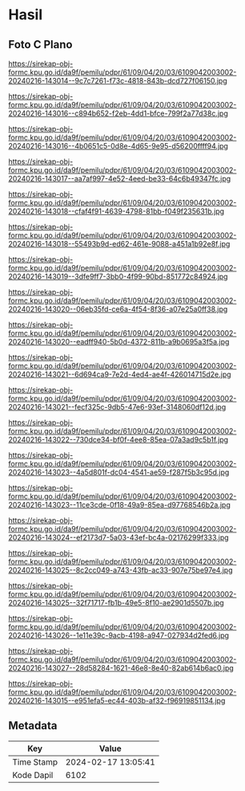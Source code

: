 # Hasil

## Foto C Plano

https://sirekap-obj-formc.kpu.go.id/da9f/pemilu/pdpr/61/09/04/20/03/6109042003002-20240216-143014--9c7c7261-f73c-4818-843b-dcd727f06150.jpg

https://sirekap-obj-formc.kpu.go.id/da9f/pemilu/pdpr/61/09/04/20/03/6109042003002-20240216-143016--c894b652-f2eb-4dd1-bfce-799f2a77d38c.jpg

https://sirekap-obj-formc.kpu.go.id/da9f/pemilu/pdpr/61/09/04/20/03/6109042003002-20240216-143016--4b0651c5-0d8e-4d65-9e95-d56200ffff94.jpg

https://sirekap-obj-formc.kpu.go.id/da9f/pemilu/pdpr/61/09/04/20/03/6109042003002-20240216-143017--aa7af997-4e52-4eed-be33-64c6b49347fc.jpg

https://sirekap-obj-formc.kpu.go.id/da9f/pemilu/pdpr/61/09/04/20/03/6109042003002-20240216-143018--cfaf4f91-4639-4798-81bb-f049f235631b.jpg

https://sirekap-obj-formc.kpu.go.id/da9f/pemilu/pdpr/61/09/04/20/03/6109042003002-20240216-143018--55493b9d-ed62-461e-9088-a451a1b92e8f.jpg

https://sirekap-obj-formc.kpu.go.id/da9f/pemilu/pdpr/61/09/04/20/03/6109042003002-20240216-143019--3dfe9ff7-3bb0-4f99-90bd-851772c84924.jpg

https://sirekap-obj-formc.kpu.go.id/da9f/pemilu/pdpr/61/09/04/20/03/6109042003002-20240216-143020--06eb35fd-ce6a-4f54-8f36-a07e25a0ff38.jpg

https://sirekap-obj-formc.kpu.go.id/da9f/pemilu/pdpr/61/09/04/20/03/6109042003002-20240216-143020--eadff940-5b0d-4372-811b-a9b0695a3f5a.jpg

https://sirekap-obj-formc.kpu.go.id/da9f/pemilu/pdpr/61/09/04/20/03/6109042003002-20240216-143021--6d694ca9-7e2d-4ed4-ae4f-426014715d2e.jpg

https://sirekap-obj-formc.kpu.go.id/da9f/pemilu/pdpr/61/09/04/20/03/6109042003002-20240216-143021--fecf325c-9db5-47e6-93ef-3148060df12d.jpg

https://sirekap-obj-formc.kpu.go.id/da9f/pemilu/pdpr/61/09/04/20/03/6109042003002-20240216-143022--730dce34-bf0f-4ee8-85ea-07a3ad9c5b1f.jpg

https://sirekap-obj-formc.kpu.go.id/da9f/pemilu/pdpr/61/09/04/20/03/6109042003002-20240216-143023--4a5d801f-dc04-4541-ae59-f287f5b3c95d.jpg

https://sirekap-obj-formc.kpu.go.id/da9f/pemilu/pdpr/61/09/04/20/03/6109042003002-20240216-143023--11ce3cde-0f18-49a9-85ea-d97768546b2a.jpg

https://sirekap-obj-formc.kpu.go.id/da9f/pemilu/pdpr/61/09/04/20/03/6109042003002-20240216-143024--ef2173d7-5a03-43ef-bc4a-02176299f333.jpg

https://sirekap-obj-formc.kpu.go.id/da9f/pemilu/pdpr/61/09/04/20/03/6109042003002-20240216-143025--8c2cc049-a743-43fb-ac33-907e75be97e4.jpg

https://sirekap-obj-formc.kpu.go.id/da9f/pemilu/pdpr/61/09/04/20/03/6109042003002-20240216-143025--32f71717-fb1b-49e5-8f10-ae2901d5507b.jpg

https://sirekap-obj-formc.kpu.go.id/da9f/pemilu/pdpr/61/09/04/20/03/6109042003002-20240216-143026--1e11e39c-9acb-4198-a947-027934d2fed6.jpg

https://sirekap-obj-formc.kpu.go.id/da9f/pemilu/pdpr/61/09/04/20/03/6109042003002-20240216-143027--28d58284-1621-46e8-8e40-82ab614b6ac0.jpg

https://sirekap-obj-formc.kpu.go.id/da9f/pemilu/pdpr/61/09/04/20/03/6109042003002-20240216-143015--e951efa5-ec44-403b-af32-f96919851134.jpg


## Metadata

| Key        | Value               |
| ---------- | ------------------- |
| Time Stamp | 2024-02-17 13:05:41 |
| Kode Dapil | 6102                |



